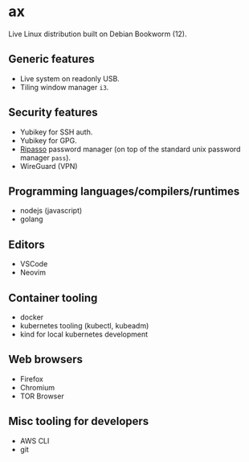 # ax

Live Linux distribution built on Debian Bookworm (12).

## Generic features

* Live system on readonly USB.
* Tiling window manager `i3`.

## Security features

* Yubikey for SSH auth.
* Yubikey for GPG.
* [Ripasso](https://github.com/cortex/ripasso/) password manager (on top of the standard unix password manager `pass`).
* WireGuard (VPN)

## Programming languages/compilers/runtimes

* nodejs (javascript)
* golang

## Editors

* VSCode
* Neovim

## Container tooling

* docker
* kubernetes tooling (kubectl, kubeadm)
* kind for local kubernetes development

## Web browsers

* Firefox
* Chromium
* TOR Browser

## Misc tooling for developers

* AWS CLI
* git


